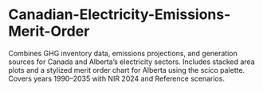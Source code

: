 # Canadian-Electricity-Emissions-Merit-Order
Combines GHG inventory data, emissions projections, and generation sources for Canada and Alberta’s electricity sectors. Includes stacked area plots and a stylized merit order chart for Alberta using the scico palette. Covers years 1990–2035 with NIR 2024 and Reference scenarios.
